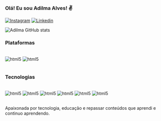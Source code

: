 ### Olá! Eu sou Adilma Alves! ✌️


[![Instagram](https://img.shields.io/badge/Instagram-E4405F?style=for-the-badge&logo=instagram&logoColor=white)](https://instagram.com/adilmaalves)
[![Linkedin](https://img.shields.io/badge/LinkedIn-0077B5?style=for-the-badge&logo=linkedin&logoColor=white)](https://www.linkedin.com/in/adilma-alves-65991595/)


![Adilma GitHub stats](https://github-readme-stats.vercel.app/api?username=AdilmaOliveira&show_icons=true&theme=radical)


### Plataformas 

<div style="display: inline_block"><br/>
    <img align="center" alt="html5" src="https://img.shields.io/badge/Raspberry%20Pi-A22846?style=for-the-badge&logo=Raspberry%20Pi&logoColor=white">
    <img align="center" alt="html5" src="https://img.shields.io/badge/Arduino_IDE-00979D?style=for-the-badge&logo=arduino&logoColor=white">
 </div><br/>   


### Tecnologias

<div style="display: inline_block"><br/>
    <img align="center" alt="html5" src="https://img.shields.io/badge/C-00599C?style=for-the-badge&logo=c&logoColor=white">
    <img align="center" alt="html5" src="https://img.shields.io/badge/C%2B%2B-00599C?style=for-the-badge&logo=c%2B%2B&logoColor=white">
    <img align="center" alt="html5" src="https://img.shields.io/badge/Python-14354C?style=for-the-badge&logo=python&logoColor=white">
    <img align="center" alt="html5" src="https://img.shields.io/badge/Java-ED8B00?style=for-the-badge&logo=java&logoColor=white">
    <img align="center" alt="html5" src="https://img.shields.io/badge/-HTML-orange">
     <img align="center" alt="html5" src="https://img.shields.io/badge/-CSS-blue">
    
 </div><br/>    

 Apaixonada por tecnologia, educação e repassar conteúdos que aprendi e continuo aprendendo.
